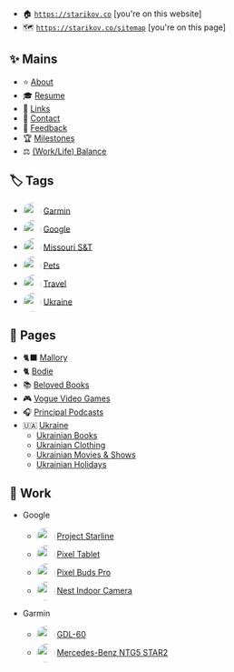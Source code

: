 - 🏠 [`https://starikov.co`](https://starikov.co/) [you're on this website]
- 🗺️ [`https://starikov.co/sitemap`](https://starikov.co/sitemap) [you're on this page]

## ✨ Mains
- ⭐ [About](https://starikov.co/about)
- 🎓 [Resume](https://starikov.co/resume)
- 🔗 [Links](https://starikov.co/links)
- 💬 [Contact](https://starikov.co/contact)
- 📝 [Feedback](https://starikov.co/feedback)
- 🏆 [Milestones](https://starikov.co/milestones)
- ⚖️ [(Work/Life) Balance](https://starikov.co/balance)

## 🏷️ Tags
  - <img src="https://starikov.co/content/images/2025/05/garmin_logo.png" width="32" height="32" style="vertical-align:middle; display:inline; border-radius: 50%;"/> [Garmin](https://starikov.co/tag/google/)
  - <img src="https://starikov.co/content/images/2025/05/google_logo.png" width="32" height="32" style="vertical-align:middle; display:inline; border-radius: 50%;"/> [Google](https://starikov.co/tag/google/)
  - <img src="https://starikov.co/content/images/2025/05/missouri_s_t_logo.png" width="32" height="32" style="vertical-align:middle; display:inline; border-radius: 50%;"/> [Missouri S&T](https://starikov.co/tag/missouri-s-t/)
  - <img src="https://starikov.co/content/images/size/w1600/2025/04/bodie-2.png" width="32" height="32" style="vertical-align:middle; display:inline; border-radius: 50%;"/> [Pets](https://starikov.co/tag/pets/)
  - <img src="https://starikov.co/content/images/2025/05/lone_cypress.png" width="32" height="32" style="vertical-align:middle; display:inline; border-radius: 50%;"/> [Travel](https://starikov.co/tag/travel/)
  - <img src="https://starikov.co/content/images/2025/05/saint_javelin.png" width="32" height="32" style="vertical-align:middle; display:inline; border-radius: 50%;"/>  [Ukraine](https://starikov.co/tag/ukraine/)

## 📑 Pages
- 🐈‍⬛ [Mallory](https://starikov.co/mallory)
- 🐈 [Bodie](https://starikov.co/bodie)
- 📚 [Beloved Books](https://starikov.co/books)
- 🎮 [Vogue Video Games](https://starikov.co/video-games/)
- 🎧 [Principal Podcasts](https://starikov.co/podcasts)
- 🇺🇦 [Ukraine](https://starikov.co/ukraine)
    - [Ukrainian Books](https://starikov.co/ukraine-books)
    - [Ukrainian Clothing](https://starikov.co/ukraine-clothing)
    - [Ukrainian Movies & Shows](https://starikov.co/ukraine-movies-shows)
    - [Ukrainian Holidays](https://starikov.co/ukraine-holidays)

## 💼 Work
- Google
    - <img src="https://starikov.co/content/images/2025/04/project-starline-official.jpeg" width="32" height="32" style="vertical-align:middle; display:inline; border-radius: 50%;"/> [Project Starline](https://starikov.co/project-starline/)
    - <img src="https://starikov.co/content/images/size/w1600/2025/04/pixel_tablet.jpg" width="32" height="32" style="vertical-align:middle; display:inline; border-radius: 50%;"/> [Pixel Tablet](https://starikov.co/pixel-tablet/)
    - <img src="https://starikov.co/content/images/size/w1600/2025/04/pixel_buds_pro.jpg" width="32" height="32" style="vertical-align:middle; display:inline; border-radius: 50%;"/> [Pixel Buds Pro](https://starikov.co/pixel-buds-pro/)
    - <img src="https://starikov.co/content/images/2025/04/nest_cam.jpg" width="32" height="32" style="vertical-align:middle; display:inline; border-radius: 50%;"/> [Nest Indoor Camera](https://starikov.co/nest-camera/)

- Garmin
    - <img src="https://starikov.co/content/images/2025/04/GDL60.png" width="32" height="32" style="vertical-align:middle; display:inline; border-radius: 50%;"/>  [GDL-60](https://starikov.co/gdl60/)
    - <img src="https://starikov.co/content/images/2025/04/NTG5-STAR2.jpeg" width="32" height="32" style="vertical-align:middle; display:inline; border-radius: 50%;"/> [Mercedes-Benz NTG5 STAR2](https://starikov.co/garmin-ntg5-star2/)
